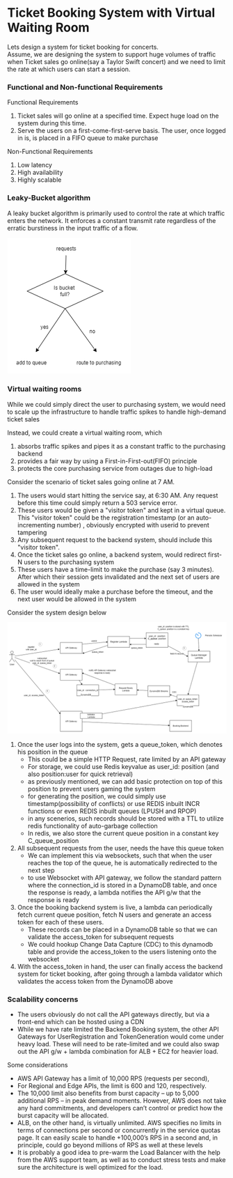 # Ticket Booking System with Virtual Waiting Room

Lets design a system for ticket booking for concerts.  
Assume, we are designing the system to support huge volumes of traffic when Ticket sales go online(say a Taylor Swift concert) and we need to limit the rate at which users can start a session.


### Functional and Non-functional Requirements

Functional Requirements

1. Ticket sales will go online at a specified time. Expect huge load on the system during this time.
2. Serve the users on a first-come-first-serve basis. The user, once logged in is, is placed in a FIFO queue to make purchase

Non-Functional Requirements
1. Low latency
2. High availability
3. Highly scalable


### Leaky-Bucket algorithm

A leaky bucket algorithm is primarily used to control the rate at which traffic enters the network. It enforces a constant transmit rate regardless of the erratic burstiness in the input traffic of a flow.

![alt text](imgs/leaky-bucket.png)

### Virtual waiting rooms

While we could simply direct the user to purchasing system, we would need to scale up the infrastructure to handle traffic spikes to handle high-demand ticket sales

Instead, we could create a virtual waiting room, which
1. absorbs traffic spikes and pipes it as a constant traffic to the purchasing backend
2. provides a fair way by using a First-in-First-out(FIFO) principle
3. protects the core purchasing service from  outages due to high-load


Consider the scenario of ticket sales going online at 7 AM.  
1. The users would start hitting the service say, at 6:30 AM. Any request before this time could simply return a 503 service error.
2. These users would be given a "visitor token" and kept in a virtual queue. This "visitor token" could be the registration timestamp  (or an auto-incrementing number) , obviously encrypted with userid to prevent tampering
3. Any subsequent request to the backend system, should include this "visitor token". 
4. Once the ticket sales go online, a backend system, would redirect first-N users to the purchasing system
5. These users have a time-limit to make the purchase (say 3 minutes). After which their session gets invalidated and the next set of users are allowed in the system
6. The user would ideally make a purchase before the timeout, and the next user would be allowed in the system


Consider the system design below

![alt text](imgs/virtual-waiting-room-Page-2.drawio.png)


1. Once the user logs into the system, gets a queue_token, which denotes his position in the queue 
    * This could be a simple HTTP Request, rate limited by an API gateway
    * For storage, we could use Redis keyvalue as user_id: position (and also position:user for quick retrieval)
    * as previously mentioned, we can add basic protection on top of this position to prevent users gaming the system
    * for generating the position, we could simply use timestamp(possibility of conflicts) or use REDIS inbuilt INCR functions or even REDIS inbuilt queues (LPUSH and RPOP)
    * in any scenerios, such records should be stored with a TTL to utilize redis functionality of auto-garbage collection
    * In redis, we also store the current queue position in a constant key C_queue_position
2. All subsequent requests from the user, needs the have this queue token
    * We can implement this via websockets, such that when the user reaches the top of the queue, he is automatically redirected to the next step
    * to use Websocket with API gateway, we follow the standard pattern where the connection_id is stored in a DynamoDB table, and once the response is ready, a lambda notifies the API g/w that the response is ready
3. Once the booking backend system is live, a lambda can periodically fetch current queue position, fetch N users and  generate an access token for each of these users.
    * These records can be placed in a DynamoDB table so that we can validate the access_token for subsequent requests
    * We could hookup Change Data Capture (CDC) to this dynamodb table and provide the access_token to the users listening onto the websocket
4. With the access_token in hand, the user can finally access the backend system for ticket booking, after going through a lambda validator which validates the access token from the DynamoDB above



### Scalability concerns

* The users obviously do not call the API gateways directly, but via a front-end which can be hosted using a CDN
* While we have rate limited the Backend Booking system, the other API Gateways for UserRegistration and TokenGeneration would come under heavy load. These will need to be rate-limited and we could also swap out the API g/w + lambda combination for ALB + EC2 for heavier load.

Some considerations
* AWS API Gateway has a limit of 10,000 RPS (requests per second), 
* For Regional and Edge APIs, the limit is 600 and 120, respectively. 
* The 10,000 limit also benefits from burst capacity – up to 5,000 additional RPS – in peak demand moments. However, AWS does not take any hard commitments, and developers can’t control or predict how the burst capacity will be allocated.
* ALB, on the other hand, is virtually unlimited. AWS specifies no limits in terms of connections per second or concurrently in the service quotas page. It can easily scale to handle +100,000’s RPS in a second and, in principle, could go beyond millions of RPS as well at these levels
* It is probably a good idea to pre-warm the Load Balancer with the help from the AWS support team, as well as to conduct stress tests and make sure the architecture is well optimized for the load.